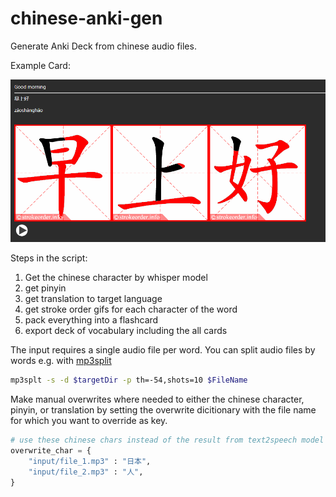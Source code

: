 # chinese-anki-gen

Generate Anki Deck from chinese audio files. 

Example Card:

![Example Card](example_card.png)

Steps in the script:
1. Get the chinese character by whisper model
2. get pinyin 
3. get translation to target language
4. get stroke order gifs for each character of the word
5. pack everything into a flashcard
6. export deck of vocabulary including the all cards

The input requires a single audio file per word. You can split audio files by words e.g. with [mp3split](https://wiki.ubuntuusers.de/mp3splt/)

```sh
mp3splt -s -d $targetDir -p th=-54,shots=10 $FileName
```

Make manual overwrites where needed to either the chinese character, pinyin, or translation by setting the overwrite dicitionary with the file name for which you want to override as key. 

```python
# use these chinese chars instead of the result from text2speech model
overwrite_char = {
    "input/file_1.mp3" : "日本",
    "input/file_2.mp3" : "人",
}
```

